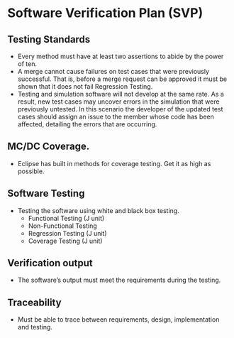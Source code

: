 # Software Verification Plan (SVP)
## Testing Standards
- Every method must have at least two assertions to abide by the power of ten.
- A merge cannot cause failures on test cases that were previously successful. That is, before a merge request can be approved it must be shown that it does not fail Regression Testing.
- Testing and simulation software will not develop at the same rate. As a result, new test cases may uncover errors in the simulation that were previously untested. In this scenario the developer of the updated test cases should assign an issue to the member whose code has been affected, detailing the errors that are occurring.

## MC/DC Coverage.
- Eclipse has built in methods for coverage testing. Get it as high as possible.

## Software Testing
- Testing the software using white and black box testing. 
    - Functional Testing  (J unit)
    - Non-Functional Testing
    - Regression Testing  (J unit)
    - Coverage Testing (J unit)


## Verification output
- The software’s output must meet the requirements during the testing. 

## Traceability
- Must be able to trace between requirements, design, implementation and testing. 
